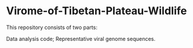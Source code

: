 # Virome-of-Tibetan-Plateau-Wildlife
This repository consists of two parts:

Data analysis code;
Representative viral genome sequences.
